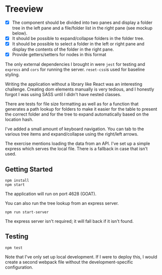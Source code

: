 # Treeview

- [x] The component should be divided into two panes and display a folder tree in the left
      pane and a file/folder list in the right pane (see mockup below).
- [x] It should be possible to expand/collapse folders in the folder tree.
- [x] It should be possible to select a folder in the left or right pane and display the contents of
      the folder in the right pane.
- [x] Provide getters/setters for nodes in this format

The only external dependencies I brought in were `jest` for testing and `express` and `cors` for running the server. `reset-css`is used for baseline styling.

Writing the application without a library like React was an interesting challenge. Creating dom elements manually is very tedious, and I honestly forgot I was using SASS until I didn't have nested classes.

There are tests for file size formatting as well as for a function that generates a path lookup for folders to make it easier for the table to present the correct folder and for the tree to expand automatically based on the location hash.

I've added a small amount of keyboard navigation. You can tab to the various tree items and expand/collapse using the right/left arrows.

The exercise mentions loading the data from an API. I've set up a simple express which serves the local file. There is a fallback in case that isn't used.

## Getting Started

```
npm install
npm start
```

The application will run on port 4628 (GOAT).

You can also run the tree lookup from an express server.

`npm run start-server`

The express server isn't required; it will fall back if it isn't found.

## Testing

```
npm test
```

Note that I've only set up local development. If I were to deploy this, I would create a second webpack file without the development-specific configuration.

